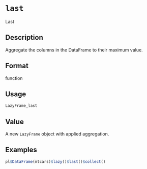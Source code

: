 # `last`

Last

## Description

Aggregate the columns in the DataFrame to their maximum value.

## Format

function

## Usage

```r
LazyFrame_last
```

## Value

A new `LazyFrame` object with applied aggregation.

## Examples

```r
pl$DataFrame(mtcars)$lazy()$last()$collect()
```


